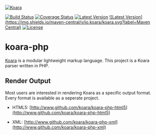 [![Koara](http://www.koara.io/logo.png)](http://www.koara.io)

[![Build Status](https://img.shields.io/travis/koara/koara-php.svg)](https://travis-ci.org/koara/koara-php)
[![Coverage Status](https://img.shields.io/coveralls/koara/koara-php.svg)](https://coveralls.io/github/koara/koara-php?branch=master)
[![Latest Version](https://img.shields.io/packagist/v/koara/koara.svg)](https://packagist.org/packages/koara/koara)
[![Latest Version](https://img.shields.io/maven-central/v/io.koara/koara.svg?label=Maven Central)](http://search.maven.org/#search%7Cga%7C1%7Ckoara)
[![License](https://img.shields.io/badge/License-Apache%202.0-blue.svg)](https://github.com/koara/koara-php/blob/master/LICENSE)

# koara-php
[Koara](http://www.koara.io) is a modular lightweight markup language. This project is a Koara parser written in PHP.

## Render Output 
Most users are interested in rendering Koara as a specific output format. Every format is available as a seperate project.

- HTML5:
  [http://www.github.com/koara/koara-php-html5](http://www.github.com/koara/koara-php-html5)
  
- XML:
  [http://www.github.com/koara/koara-php-xml](http://www.github.com/koara/koara-php-xml)
